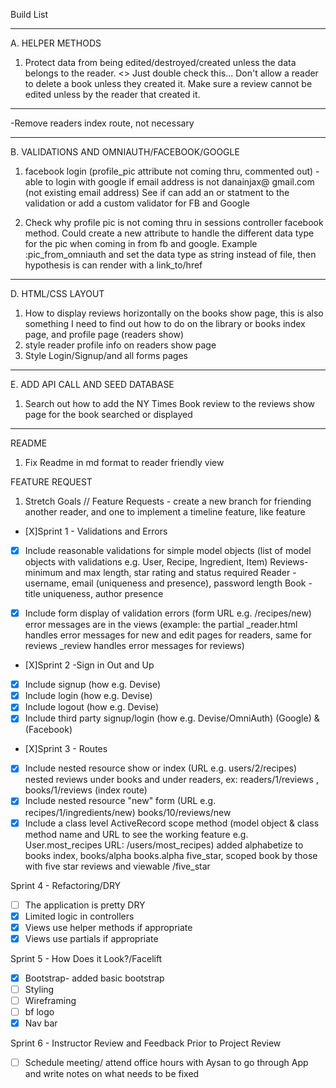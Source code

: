 Build List
_____________________________
A. HELPER METHODS
1. Protect data from being edited/destroyed/created unless the data belongs to the reader.  <<Helper methods>> Just double check this...
Don't allow a reader to delete a book unless they created it.
Make sure a review cannot be edited unless by the reader that created it. 
------------------------------
-Remove readers index route, not necessary
______________________________
B. VALIDATIONS AND OMNIAUTH/FACEBOOK/GOOGLE
1. facebook login (profile_pic attribute not coming thru, commented out) - able to login with google if email address is not danainjax@ gmail.com (not existing email address) See if can add an or statment to the validation or add a custom validator for FB and Google

2. Check why profile pic is not coming thru in sessions controller facebook method. Could create a new attribute to handle the different data type for the pic when coming in from fb and google. Example :pic_from_omniauth and set the data type as string instead of file, then hypothesis is can render with a link_to/href
__________________________
D. HTML/CSS LAYOUT
1. How to display reviews horizontally on the books show page, this is also something I need to find out how to do on the library or books index page, and profile page (readers show)
2. style reader profile info on readers show page
3. Style Login/Signup/and all forms pages
_____________________________
E. ADD API CALL AND SEED DATABASE
1. Search out how to add the NY Times Book review to the reviews show page for the book searched or displayed
______________________________
README
1. Fix Readme in md format to reader friendly view

FEATURE REQUEST
1. Stretch Goals // Feature Requests - create a new branch for friending another reader, and one to implement a timeline feature, like feature

- [X]Sprint 1 - Validations and Errors
- [X] Include reasonable validations for simple model objects (list of model objects with validations e.g. User, Recipe, Ingredient, Item)
    Reviews- minimum and max length, star rating and status required 
	Reader - username, email (uniqueness and presence), password length
	Book - title uniqueness, author presence

- [X] Include form display of validation errors (form URL e.g. /recipes/new) error messages are in the views (example: the partial _reader.html handles error messages for new and edit pages for readers, same for reviews _review handles error messages for reviews)

- [X]Sprint 2 -Sign in Out and Up
- [X] Include signup (how e.g. Devise)
- [X] Include login (how e.g. Devise)
- [X] Include logout (how e.g. Devise)
- [X] Include third party signup/login (how e.g. Devise/OmniAuth) (Google) & (Facebook)

- [X]Sprint 3 - Routes
- [X] Include nested resource show or index (URL e.g. users/2/recipes)
    nested reviews under books and under readers, ex: readers/1/reviews , books/1/reviews (index route)
- [X] Include nested resource "new" form (URL e.g. recipes/1/ingredients/new)
    books/10/reviews/new
- [X] Include a class level ActiveRecord scope method (model object & class method name and URL to see the working feature e.g. User.most_recipes URL: /users/most_recipes)
    added alphabetize to books index, books/alpha   books.alpha
    five_star, scoped book by those with five star reviews and viewable /five_star

Sprint 4 - Refactoring/DRY
- [ ] The application is pretty DRY
- [X] Limited logic in controllers
- [X] Views use helper methods if appropriate
- [X] Views use partials if appropriate

Sprint 5 - How Does it Look?/Facelift
- [X]   Bootstrap- added basic bootstrap
- [ ]   Styling
- [ ]   Wireframing
- [ ]   bf logo
- [X]   Nav bar

Sprint 6 - Instructor Review and Feedback Prior to Project Review
- [ ]   Schedule meeting/ attend office hours with Aysan to go through App and write notes on what needs to be fixed